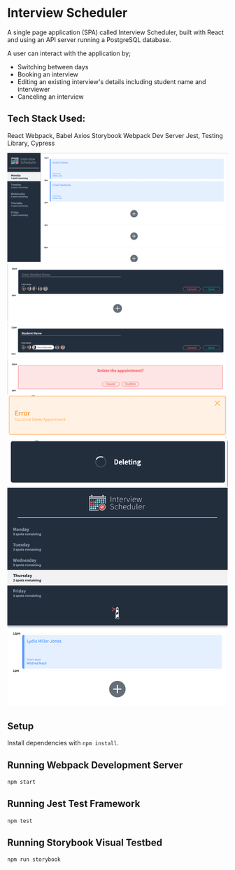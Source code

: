 # Interview Scheduler
A single page application (SPA) called Interview Scheduler, built with React and using an API server running a PostgreSQL database.

A user can interact with the application by;
- Switching between days
- Booking an interview
- Editing an existing interview's details including student name and interviewer
- Canceling an interview

## Tech Stack Used:
React
Webpack, Babel
Axios
Storybook
Webpack Dev Server
Jest, Testing Library, Cypress

!['Interview scheduler app main page'](https://github.com/caitmich/scheduler/blob/master/docs/homepage.png)
!["Booking an appointment"](https://github.com/caitmich/scheduler/blob/master/docs/book-appointment.png)
!['editing an existing appointment'](https://github.com/caitmich/scheduler/blob/master/docs/edit-appointment.png)
!['user confirmation'](https://github.com/caitmich/scheduler/blob/master/docs/confirm.png)
!['error saving or deleting appointment'](https://github.com/caitmich/scheduler/blob/master/docs/error-message.png)
!['deleting status indicator'](https://github.com/caitmich/scheduler/blob/master/docs/deleting-status.png)
!['mobile responsive design'](https://github.com/caitmich/scheduler/blob/master/docs/mobile-responsive.png)

## Setup

Install dependencies with `npm install`.

## Running Webpack Development Server

```sh
npm start
```

## Running Jest Test Framework

```sh
npm test
```

## Running Storybook Visual Testbed

```sh
npm run storybook
```
